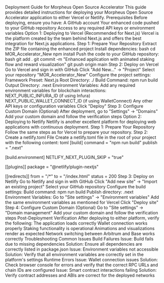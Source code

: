 Deployment Guide for Morpheus Open Source Accelerator
This guide provides detailed instructions for deploying your Morpheus Open Source Accelerator application to either Vercel or Netlify.
Prerequisites
Before deploying, ensure you have:
A GitHub account
Your enhanced code pushed to your GitHub repository
Access to any required API keys or environment variables
Option 1: Deploying to Vercel (Recommended for Next.js)
Vercel is the platform created by the team behind Next.js and offers the best integration for Next.js applications.
Step 1: Prepare Your Repository
Extract the ZIP file containing the enhanced project
Install dependencies:
bash
cd MOR_Accelerator_New
npm install
Push the code to your GitHub repository:
bash
git add .
git commit -m "Enhanced application with animated staking flow and reward visualization"
git push origin main
Step 2: Deploy on Vercel
Go to Vercel and sign in with GitHub
Click "Add New..." → "Project"
Select your repository "MOR_Accelerator_New"
Configure the project settings:
Framework Preset: Next.js
Root Directory: ./
Build Command: npm run build
Output Directory: .next
Environment Variables:
Add any required environment variables for blockchain interactions:
NEXT_PUBLIC_INFURA_ID (if using Infura)
NEXT_PUBLIC_WALLET_CONNECT_ID (if using WalletConnect)
Any other API keys or configuration variables
Click "Deploy"
Step 3: Configure Custom Domain (Optional)
After deployment, go to "Settings" → "Domains"
Add your custom domain and follow the verification steps
Option 2: Deploying to Netlify
Netlify is another excellent platform for deploying web applications with continuous deployment.
Step 1: Prepare Your Repository
Follow the same steps as for Vercel to prepare your repository.
Step 2: Create a netlify.toml File
Create a netlify.toml file in the root of your project with the following content:
toml
[build]
  command = "npm run build"
  publish = ".next"

[build.environment]
  NETLIFY_NEXT_PLUGIN_SKIP = "true"

[[plugins]]
  package = "@netlify/plugin-nextjs"

[[redirects]]
  from = "/*"
  to = "/index.html"
  status = 200
Step 3: Deploy on Netlify
Go to Netlify and sign in with GitHub
Click "Add new site" → "Import an existing project"
Select your GitHub repository
Configure the build settings:
Build command: npm run build
Publish directory: .next
Environment Variables:
Go to "Site settings" → "Environment variables"
Add the same environment variables as mentioned for Vercel
Click "Deploy site"
Step 4: Configure Custom Domain (Optional)
Go to "Site settings" → "Domain management"
Add your custom domain and follow the verification steps
Post-Deployment Verification
After deploying to either platform, verify the following:
The application loads correctly
Wallet connection works properly
Staking functionality is operational
Animations and visualizations render as expected
Network switching between Arbitrum and Base works correctly
Troubleshooting Common Issues
Build Failures
Issue: Build fails due to missing dependencies
Solution: Ensure all dependencies are correctly listed in package.json
Issue: Environment variables not accessible
Solution: Verify that all environment variables are correctly set in the platform's settings
Runtime Errors
Issue: Wallet connection issues
Solution: Check browser console for errors and verify that the correct RPC URLs and chain IDs are configured
Issue: Smart contract interactions failing
Solution: Verify contract addresses and ABIs are correct for the deployed networks
